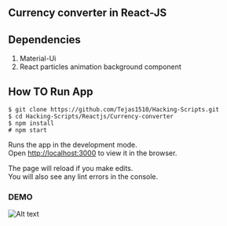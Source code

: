 ## Currency converter in React-JS

## Dependencies
1. Material-Ui <br />
2. React particles animation background component

## How TO Run App

 `$ git clone https://github.com/Tejas1510/Hacking-Scripts.git`<br />
 `$ cd Hacking-Scripts/Reactjs/Currency-converter`<br />
`$ npm install`<br />
 `# npm start`<br />

Runs the app in the development mode.<br />
Open [http://localhost:3000](http://localhost:3000) to view it in the browser.

The page will reload if you make edits.<br />
You will also see any lint errors in the console.

### DEMO

![Alt text](https://github.com/pritamp17/Hacking-Scripts/blob/currency_converter/Reactjs/Currency-converter/currency_1.png?raw=true )





